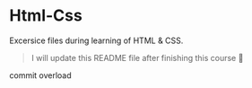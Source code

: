 # Html-Css
Excersice files during learning of HTML &amp; CSS.

> I will update this README file after finishing this course 🥂

commit overload
